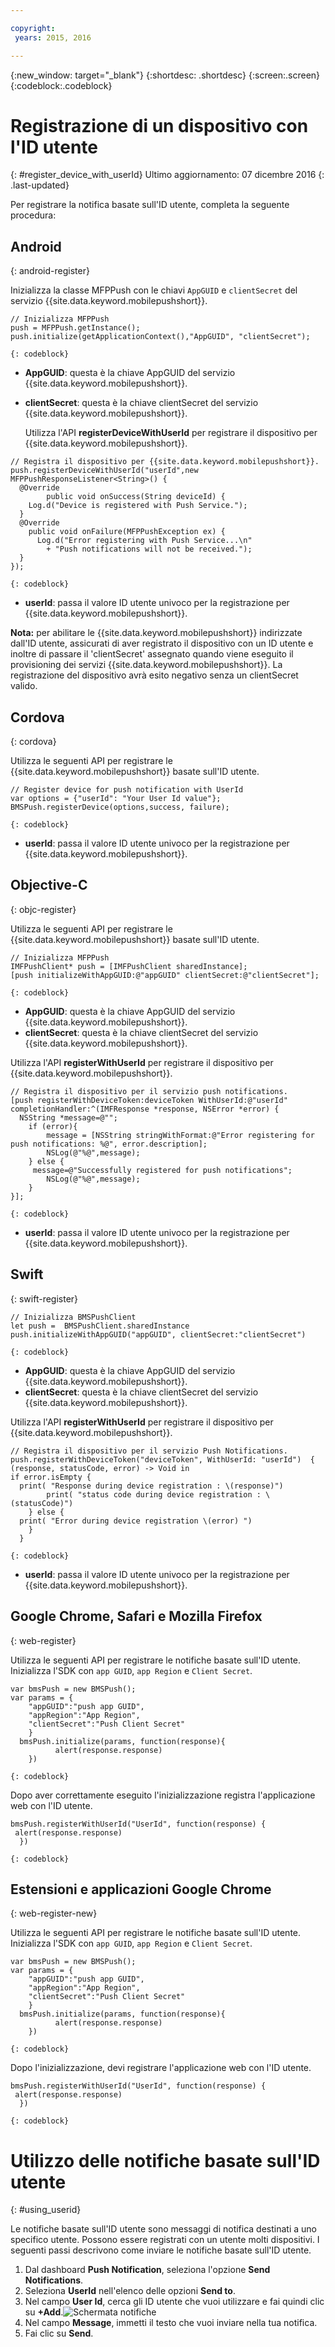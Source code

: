 ```yaml
---

copyright:
 years: 2015, 2016

---
```


{:new_window: target="_blank"}
{:shortdesc: .shortdesc}
{:screen:.screen}
{:codeblock:.codeblock}

# Registrazione di un dispositivo con l'ID utente
{: #register_device_with_userId}
Ultimo aggiornamento: 07 dicembre 2016
{: .last-updated}

Per registrare la notifica basate sull'ID utente, completa la seguente procedura:

## Android
{: android-register}

Inizializza la classe MFPPush con le chiavi `AppGUID` e `clientSecret` del servizio {{site.data.keyword.mobilepushshort}}.
```
// Inizializza MFPPush
push = MFPPush.getInstance();
push.initialize(getApplicationContext(),"AppGUID", "clientSecret");
```
	{: codeblock}


- **AppGUID**: questa è la chiave AppGUID del servizio {{site.data.keyword.mobilepushshort}}.
- **clientSecret**: questa è la chiave clientSecret del servizio {{site.data.keyword.mobilepushshort}}.

  Utilizza l'API **registerDeviceWithUserId** per registrare il dispositivo per {{site.data.keyword.mobilepushshort}}.
```
// Registra il dispositivo per {{site.data.keyword.mobilepushshort}}.
push.registerDeviceWithUserId("userId",new MFPPushResponseListener<String>() {
  @Override
	    public void onSuccess(String deviceId) {
    Log.d("Device is registered with Push Service.");
  }
  @Override
    public void onFailure(MFPPushException ex) {
      Log.d("Error registering with Push Service...\n"
        + "Push notifications will not be received.");
  }
});
```
	{: codeblock}


- **userId**: passa il valore ID utente univoco per la registrazione per {{site.data.keyword.mobilepushshort}}.

**Nota:** per abilitare le {{site.data.keyword.mobilepushshort}} indirizzate dall'ID utente, assicurati di aver registrato il dispositivo con un ID utente e inoltre di passare il 'clientSecret' assegnato quando viene eseguito il provisioning dei servizi {{site.data.keyword.mobilepushshort}}. La registrazione del dispositivo avrà esito negativo senza un clientSecret valido.

## Cordova
{: cordova}

Utilizza le seguenti API per registrare le {{site.data.keyword.mobilepushshort}} basate sull'ID utente.

```
// Register device for push notification with UserId
var options = {"userId": "Your User Id value"};
BMSPush.registerDevice(options,success, failure); 
```
	{: codeblock}


- **userId**: passa il valore ID utente univoco per la registrazione per {{site.data.keyword.mobilepushshort}}.


## Objective-C
{: objc-register}

Utilizza le seguenti API per registrare le {{site.data.keyword.mobilepushshort}} basate sull'ID utente.
```
// Inizializza MFPPush
IMFPushClient* push = [IMFPushClient sharedInstance];
[push initializeWithAppGUID:@"appGUID" clientSecret:@"clientSecret"];
```
	{: codeblock}


- **AppGUID**: questa è la chiave AppGUID del servizio {{site.data.keyword.mobilepushshort}}.
- **clientSecret**: questa è la chiave clientSecret del servizio {{site.data.keyword.mobilepushshort}}.

Utilizza l'API **registerWithUserId** per registrare il dispositivo per {{site.data.keyword.mobilepushshort}}.
```
// Registra il dispositivo per il servizio push notifications.
[push registerWithDeviceToken:deviceToken WithUserId:@"userId" completionHandler:^(IMFResponse *response, NSError *error) {
  NSString *message=@"";
	if (error){
        message = [NSString stringWithFormat:@"Error registering for push notifications: %@", error.description];
        NSLog(@"%@",message);
    } else {
     message=@"Successfully registered for push notifications";
        NSLog(@"%@",message);
    }
}];
```
	{: codeblock}


- **userId**: passa il valore ID utente univoco per la registrazione per {{site.data.keyword.mobilepushshort}}.

## Swift
{: swift-register}

```
// Inizializza BMSPushClient
let push =  BMSPushClient.sharedInstance
push.initializeWithAppGUID("appGUID", clientSecret:"clientSecret")
```
	{: codeblock}


- **AppGUID**: questa è la chiave AppGUID del servizio {{site.data.keyword.mobilepushshort}}.
- **clientSecret**: questa è la chiave clientSecret del servizio {{site.data.keyword.mobilepushshort}}.

Utilizza l'API **registerWithUserId** per registrare il dispositivo per {{site.data.keyword.mobilepushshort}}.

```
// Registra il dispositivo per il servizio Push Notifications.
push.registerWithDeviceToken("deviceToken", WithUserId: "userId")  { (response, statusCode, error) -> Void in
if error.isEmpty {
  print( "Response during device registration : \(response)")
        print( "status code during device registration : \(statusCode)")
    } else {
  print( "Error during device registration \(error) ")
    }
  }
```
	{: codeblock}

- **userId**: passa il valore ID utente univoco per la registrazione per {{site.data.keyword.mobilepushshort}}.

## Google Chrome, Safari e Mozilla Firefox
{: web-register}

Utilizza le seguenti API per registrare le notifiche basate sull'ID utente. Inizializza l'SDK con `app GUID`, `app Region` e `Client Secret`.

```
var bmsPush = new BMSPush();
var params = {
    "appGUID":"push app GUID",
    "appRegion":"App Region",
    "clientSecret":"Push Client Secret" 
    }
  bmsPush.initialize(params, function(response){
          alert(response.response)
    })
```
	{: codeblock}
  
Dopo aver correttamente eseguito l'inizializzazione registra l'applicazione web con l'ID utente.

```
bmsPush.registerWithUserId("UserId", function(response) {
 alert(response.response)
  })
```
	{: codeblock}

## Estensioni e applicazioni Google Chrome
{: web-register-new}

Utilizza le seguenti API per registrare le notifiche basate sull'ID utente. Inizializza l'SDK con `app GUID`, `app Region` e `Client Secret`.

```
var bmsPush = new BMSPush();
var params = {
    "appGUID":"push app GUID",
    "appRegion":"App Region",
    "clientSecret":"Push Client Secret" 
    }
  bmsPush.initialize(params, function(response){
          alert(response.response)
    })
```
	{: codeblock}
  
Dopo l'inizializzazione, devi registrare l'applicazione web con l'ID utente.

```
bmsPush.registerWithUserId("UserId", function(response) {
 alert(response.response)
  })
```
	{: codeblock}

# Utilizzo delle notifiche basate sull'ID utente
{: #using_userid}

Le notifiche basate sull'ID utente sono messaggi di notifica destinati a uno specifico utente. Possono essere registrati con un utente molti dispositivi. I seguenti passi descrivono come inviare le notifiche basate sull'ID utente.

1. Dal dashboard **Push Notification**, seleziona l'opzione **Send Notifications**.
1. Seleziona **UserId** nell'elenco delle opzioni **Send to**.
1. Nel campo **User Id**, cerca gli ID utente che vuoi utilizzare e fai quindi clic su **+Add**.![Schermata notifiche](images/user_notification.jpg)
1. Nel campo **Message**, immetti il testo che vuoi inviare nella tua notifica.
1. Fai clic su **Send**.
